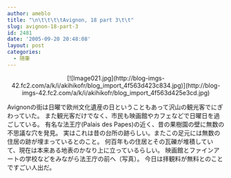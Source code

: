 ```yaml
---
author: ameblo
title: "\n\t\t\t\tAvignon, 18 part 3\t\t"
slug: avignon-18-part-3
id: 2481
date: '2005-09-20 20:48:08'
layout: post
categories:
  - 随筆
---
```


<div align="center">[![Image021.jpg](http://blog-imgs-42.fc2.com/a/k/i/akihikofr/blog_import_4f563d423c834.jpg)](http://blog-imgs-42.fc2.com/a/k/i/akihikofr/blog_import_4f563d425e3cd.jpg)</div>

Avignonの街は日曜で欧州文化遺産の日ということもあって沢山の観光客でにぎわっていた。 また観光客だけでなく、市民も映画館やカフェなどで日曜日を過ごしている。 有名な法王庁(Palais des Papes)の近く、昔の果樹園の壁に無数の不思議な穴を発見。 実はこれは昔の台所の跡らしい。またこの足元には無数の住居の跡が埋まっているとのこと。 何百年もの住居とその瓦礫が堆積していて、現在は本来ある地表のかなり上に立っているらしい。 映画館とファインアートの学校などをみながら法王庁の前へ（写真）。 今日は拝観料が無料とのことですごい人出だ。